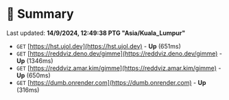 # 📖 Summary
Last updated: **14/9/2024, 12:49:38 PTG "Asia/Kuala_Lumpur"**

- `GET` [https://hst.ujol.dev](https://hst.ujol.dev) - **Up** (651ms)
- `GET` [https://reddviz.deno.dev/gimme](https://reddviz.deno.dev/gimme) - **Up** (1346ms)
- `GET` [https://reddviz.amar.kim/gimme](https://reddviz.amar.kim/gimme) - **Up** (650ms)
- `GET` [https://dumb.onrender.com](https://dumb.onrender.com) - **Up** (316ms)
